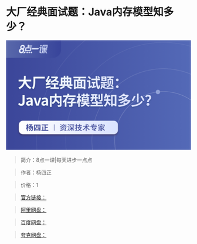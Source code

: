 # 大厂经典面试题：Java内存模型知多少？

![img](../../assets/Cgp9HWD-TX-Adkk4AALO2l3TT0M642.png)

> 简介：8点一课|每天进步一点点

> 作者：杨四正

> 价格：1

> [官方链接：]()

> [阿里网盘：]()

> [百度网盘：]()

> [夸克网盘：]()
